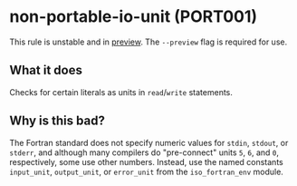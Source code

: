 # non-portable-io-unit (PORT001)
This rule is unstable and in [preview](../preview.md). The `--preview` flag is required for use.

## What it does
Checks for certain literals as units in `read`/`write` statements.

## Why is this bad?
The Fortran standard does not specify numeric values for `stdin`, `stdout`, or
`stderr`, and although many compilers do "pre-connect" units `5`, `6`, and `0`,
respectively, some use other numbers. Instead, use the named constants `input_unit`,
`output_unit`, or `error_unit` from the `iso_fortran_env` module.
